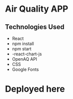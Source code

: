# Air Quality APP 



## Technologies Used 
 - React 
 - npm install 
 - npm start 
 - -react-chart-js 
 - OpenAQ API 
 - CSS
 - Google Fonts 


# Deployed here 
